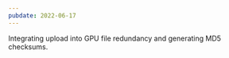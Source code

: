```yaml
---
pubdate: 2022-06-17
---
```


Integrating upload into GPU file redundancy and generating MD5 checksums.